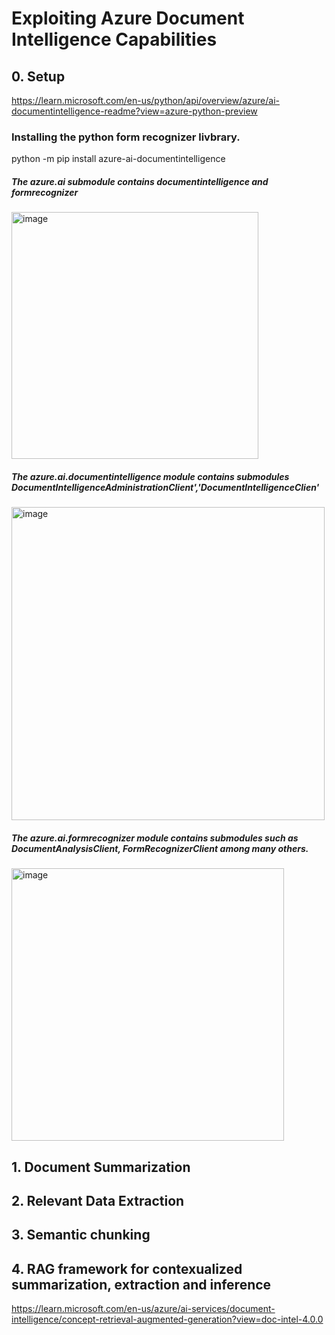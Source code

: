 # Exploiting Azure Document Intelligence Capabilities

## 0. Setup
https://learn.microsoft.com/en-us/python/api/overview/azure/ai-documentintelligence-readme?view=azure-python-preview

### Installing the python form recognizer livbrary. 
python -m pip install azure-ai-documentintelligence

##### The azure.ai submodule contains documentintelligence and formrecognizer
<img width="395" alt="image" src="https://github.com/user-attachments/assets/d142b3a9-3d2e-4422-ab42-36226a96e8e9">


##### The azure.ai.documentintelligence module contains submodules DocumentIntelligenceAdministrationClient','DocumentIntelligenceClien'
<img width="501" alt="image" src="https://github.com/user-attachments/assets/5b18d7c1-0b6b-42fd-ab0c-d5024305895d">

##### The azure.ai.formrecognizer module contains submodules such as DocumentAnalysisClient, FormRecognizerClient among many others.
<img width="436" alt="image" src="https://github.com/user-attachments/assets/2ee5723b-b05c-439b-8105-f4698bbbc850">





## 1. Document Summarization
## 2. Relevant Data Extraction
## 3. Semantic chunking
## 4. RAG framework for contexualized summarization, extraction and inference
https://learn.microsoft.com/en-us/azure/ai-services/document-intelligence/concept-retrieval-augmented-generation?view=doc-intel-4.0.0


